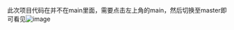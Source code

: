 此次项目代码在并不在main里面，需要点击左上角的main，然后切换至master即可看见![image](https://github.com/user-attachments/assets/eeff87eb-5fb3-4ded-8708-7274777599e5)

